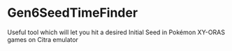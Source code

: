 # Gen6SeedTimeFinder

Useful tool which will let you hit a desired Initial Seed in Pokémon XY-ORAS games on Citra emulator
